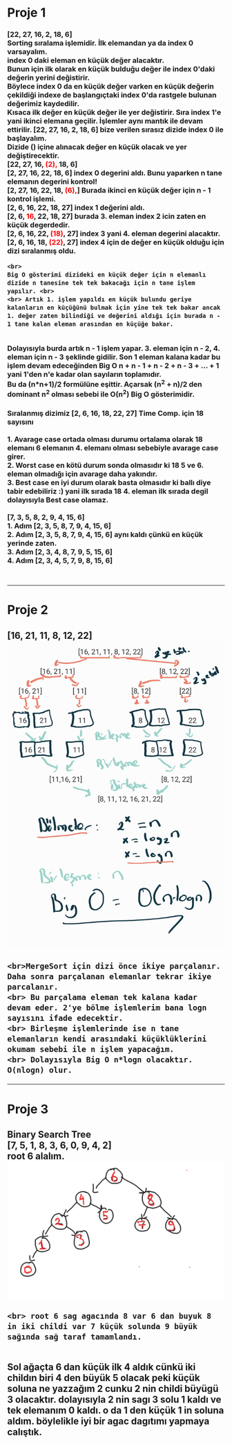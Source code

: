 <!DOCTYPE html>
<html lang="en">
<head>
    <meta charset="UTF-8">
    <meta http-equiv="X-UA-Compatible" content="IE=edge">
    <meta name="viewport" content="width=device-width, initial-scale=1.0">

   <h1>Proje 1 </h1>
   <p> <h3>[22, 27, 16, 2, 18, 6] <br>
    Sorting sıralama işlemidir. İlk elemandan ya da index 0 varsayalım. <br>
     index 0 daki eleman en küçük değer alacaktır. <br>
    Bunun için ilk olarak en küçük bulduğu değer ile index 0'daki değerin yerini değistirir. <br>
     Böylece index 0 da en küçük değer varken en küçük değerin çekildiği indexe de başlangıçtaki index 0'da rastgele bulunan değerimiz kaydedilir. 
    <br> Kısaca ilk değer en küçük değer ile yer değistirir. Sıra index 1'e yani ikinci elemana geçilir. İşlemler aynı mantık ile devam ettirilir.
    [22, 27, 16, 2, 18, 6] bize verilen sırasız dizide index 0 ile başlayalım.  <br>
    Dizide () içine alınacak değer en küçük olacak ve yer değiştirecektir.  <br>
      [22, 27, 16, <span style="color: red;">(2),</span> 18, 6]  <br>
          [2, 27, 16, 22, 18, 6] index 0 degerini aldı. Bunu yaparken n tane elemanın degerini kontrol!  <br>
            [2, 27, 16, 22, 18, <span style="color: red;">(6),</span>] Burada ikinci en küçük değer için n - 1 kontrol işlemi.  <br>
               [2, 6, 16, 22, 18, 27] index 1 değerini aldı.  <br>
                   [2, 6, <span style="color: red;">16</span>, 22, 18, 27] burada 3. eleman index 2 icin zaten en küçük degerdedir.  <br>
                      [2, 6, 16, 22, <span style="color: red;">(18)</span>, 27]  index 3 yani 4. eleman degerini alacaktır.  <br>
                          [2, 6, 16, 18, <span style="color: red;">(22)</span>, 27] index 4 için de değer en küçük olduğu için dizi sıralanmış oldu.  <br>
    
    <br>
    Big O gösterimi dizideki en küçük değer için n elemanlı dizide n tanesine tek tek bakacağı için n tane işlem yapılır. <br>
    <br> Artık 1. işlem yapıldı en küçük bulundu geriye kalanların en küçüğünü bulmak için yine tek tek bakar ancak 1. değer zaten bilindiği ve değerini aldığı için burada n - 1 tane kalan eleman arasından en küçüğe bakar. 
   <br> Dolayısıyla burda artık n - 1 işlem yapar. 3. eleman için n - 2, 4. eleman için n - 3 şeklinde gidilir. Son 1 eleman kalana kadar bu işlem devam edeceğinden Big O n + n - 1 + n - 2 + n - 3 + ... + 1 yani 1'den n'e kadar olan sayıların toplamıdır.  
    Bu da (n*n+1)/2 formülüne eşittir. Açarsak (n<sup>2</sup> + n)/2 den dominant n<sup>2</sup> olması sebebi ile
    O(n<sup>2</sup>)  Big O gösterimidir.</h3></p>
    
   <h3> Sıralanmış dizimiz [2, 6, 16, 18, 22, 27] Time Comp. için 18 sayısını <br>
    <br> 1. Avarage case ortada olması durumu ortalama olarak 18 elemanı 6 elemanın 4. elemanı olması sebebiyle avarage case girer.
    <br> 2. Worst case en kötü durum sonda olmasıdır ki 18 5 ve 6. eleman olmadığı için avarage daha yakındır.
   <br> 3. Best case en iyi durum olarak basta olmasıdır ki ballı diye tabir edebiliriz :) yani ilk sırada 18 4. eleman ilk sırada degil dolayısıyla Best case olamaz.
 <br>
   <br> [7, 3, 5, 8, 2, 9, 4, 15, 6]  
     <br> 1. Adım [2, 3, 5, 8, 7, 9, 4, 15, 6]  
       <br> 2. Adım [2, 3, 5, 8, 7, 9, 4, 15, 6] aynı kaldı çünkü en küçük yerinde zaten.  
          <br> 3. Adım [2, 3, 4, 8, 7, 9, 5, 15, 6]  
             <br> 4. Adım [2, 3, 4, 5, 7, 9, 8, 15, 6]  </h3>
    <br>
    <hr>
    <h1>Proje 2</h1>
    <h2>
    [16, 21, 11, 8, 12, 22]  <br>
    <img src="images/Notes_231006_004918.jpg" alt="">                
    
    <br>MergeSort için dizi önce ikiye parçalanır. Daha sonra parçalanan elemanlar tekrar ikiye parcalanır.
    <br> Bu parçalama eleman tek kalana kadar devam eder. 2'ye bölme işlemlerim bana logn sayısını ifade edecektir.
    <br> Birleşme işlemlerinde ise n tane elemanların kendi arasındaki küçüklüklerini okumam sebebi ile n işlem yapacağım.
    <br> Dolayısıyla Big O n*logn olacaktır. O(nlogn) olur.
</h2>
<hr>
<h1> Proje 3</h1>   
  <h2>  Binary Search Tree <br>
    [7, 5, 1, 8, 3, 6, 0, 9, 4, 2]   <br>
    root 6 alalım. <br>
    <img src="images/PENUP_20231005_231315.png" alt=""> 
    
    <br> root 6 sag agacında 8 var 6 dan buyuk 8 in iki childi var 7 küçük solunda 9 büyük sağında sağ taraf tamamlandı. 
   <br> Sol ağaçta 6 dan küçük ilk 4 aldık cünkü iki childın biri 4 den büyük 5 olacak peki küçük soluna ne yazzağım 2 cunku 2 nin childi büyügü 3 olacaktır. dolayısıyla 2 nin sagı 3 solu 1 kaldı ve tek elemanım 0 kaldı. o da 1 den küçük 1 in soluna aldım. böylelikle iyi bir agac dagıtımı yapmaya calıştık. 
</h2>
        
</body>
</html>
